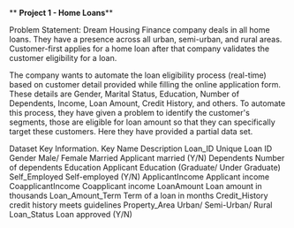 

**
**Project 1 - Home Loans****

Problem Statement:
Dream Housing Finance company deals in all home loans. They have a presence across all urban, semi-urban, and rural areas. Customer-first applies for a home loan after that company validates the customer eligibility for a loan.

The company wants to automate the loan eligibility process (real-time) based on customer detail provided while filling the online application form. These details are Gender, Marital Status, Education, Number of Dependents, Income, Loan Amount, Credit History, and others. To automate this process, they have given a problem to identify the customer's segments, those are eligible for loan amount so that they can specifically target these customers. Here they have provided a partial data set.

Dataset Key Information.
Key Name	Description
Loan_ID	Unique Loan ID
Gender	Male/ Female
Married	Applicant married (Y/N)
Dependents	Number of dependents
Education	Applicant Education (Graduate/ Under Graduate)
Self_Employed	Self-employed (Y/N)
ApplicantIncome	Applicant income
CoapplicantIncome	Coapplicant income
LoanAmount	Loan amount in thousands
Loan_Amount_Term	Term of a loan in months
Credit_History	credit history meets guidelines
Property_Area	Urban/ Semi-Urban/ Rural
Loan_Status	Loan approved (Y/N)
